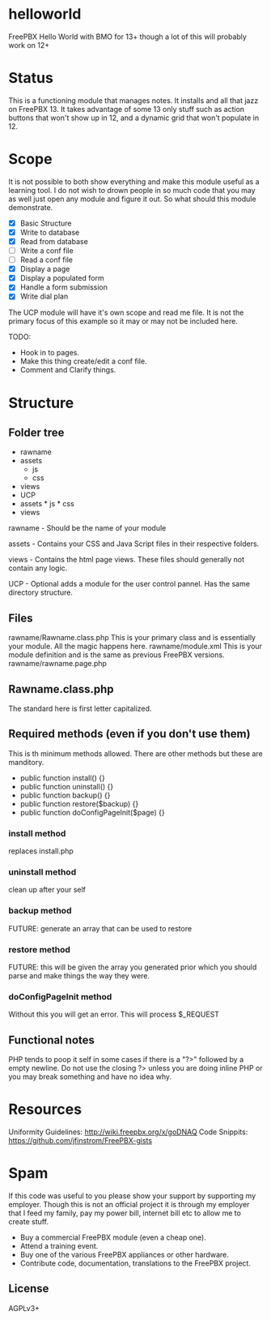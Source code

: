 helloworld
==========

FreePBX Hello World with BMO for 13+ though a lot of this will probably work on 12+

Status
==========
This is a functioning module that manages notes. It installs and all that jazz on FreePBX 13. It takes advantage of
some 13 only stuff such as action buttons that won't show up in 12, and a dynamic grid that won't populate in 12.

Scope
==========

It is not possible to both show everything and make this module useful as a learning tool. I do not wish to drown people in so much code that you may as well just open any module and figure it out.  So what should this module demonstrate.

- [x] Basic Structure
- [x] Write to database
- [x] Read from database
- [ ] Write a conf file
- [ ] Read a conf file
- [x] Display a page
- [x] Display a populated form
- [x] Handle a form submission
- [x] Write dial plan

The UCP module will have it's own scope and read me file. It is not the primary focus of this example so it may or may not be included here. 

TODO:
- Hook in to pages.
- Make this thing create/edit a conf file.
- Comment and Clarify things.

Structure
==========
## Folder tree

 * rawname
  * assets
	* js
	* css
  * views
  * UCP
   * assets
	* js
	* css
   * views


rawname - Should be the name of your module

assets - Contains your CSS and Java Script files in their respective folders.

views - Contains the html page views. These files should generally not contain any logic.

UCP - Optional adds a module for the user control pannel. Has the same directory structure. 

## Files
rawname/Rawname.class.php
This is your primary class and is essentially your module. All the magic happens here.
rawname/module.xml
This is your module definition and is the same as previous FreePBX versions.
rawname/rawname.page.php

## Rawname.class.php
The standard here is first letter capitalized.

## Required methods (even if you don't use them)
This is th minimum methods allowed. There are other methods but these are manditory.
 * public function install() {}
 * public function uninstall() {}
 * public function backup() {}
 * public function restore($backup) {}
 * public function doConfigPageInit($page) {}

### install method
replaces install.php
### uninstall method
clean up after your self
### backup method
FUTURE: generate an array that can be used to restore
### restore method
FUTURE: this will be given the array you generated prior which you should parse and make things the way they were.
### doConfigPageInit method
Without this you will get an error. This will process $_REQUEST

## Functional notes
PHP tends to poop it self in some cases if there is a "?>" followed by a empty newline. Do not use the closing ?>
unless you are doing inline PHP or you may break something and have no idea why.

Resources
==========
Uniformity Guidelines: http://wiki.freepbx.org/x/goDNAQ
Code Snippits: https://github.com/jfinstrom/FreePBX-gists

Spam
==========
If this code was useful to you please show your support by supporting my employer. Though this is not an official project it
is through my employer that I feed my family, pay my power bill, internet bill etc to allow me to create stuff.

 * Buy a commercial FreePBX module (even a cheap one).
 * Attend a training event.
 * Buy one of the various FreePBX appliances or other hardware.
 * Contribute code, documentation, translations to the FreePBX project.

## License
 AGPLv3+

